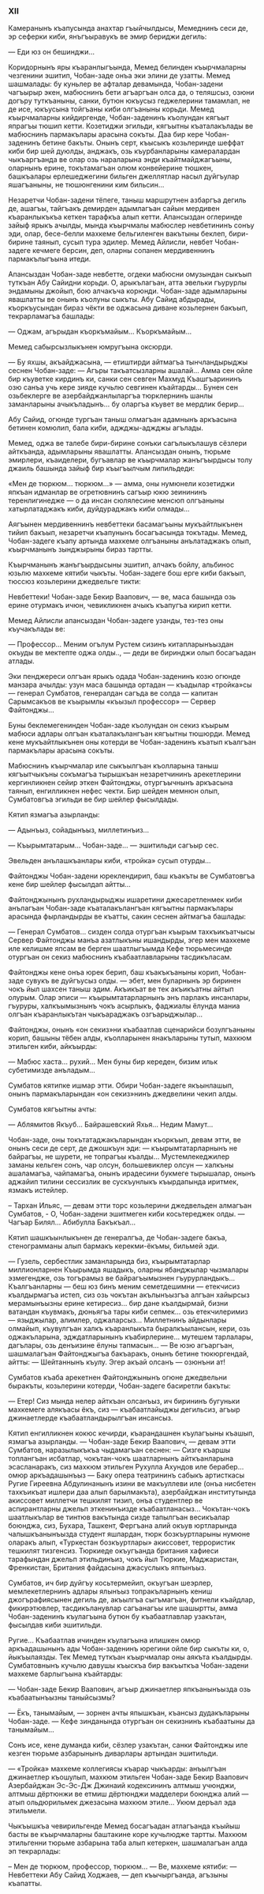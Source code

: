 ### XII

Камеранынъ къапусында анахтар гъыйчылдысы, Мемеднинъ сеси де, эр сеферки киби, янъгъыравукъ ве эмир бериджи дегиль:

— Еди юз он бешинджи…

Коридорнынъ яры къаранлыгъында, Мемед белинден къырчмаларны чезгенини эшитип, Чобан-заде онъа эки элини де узатты.
Мемед шашмалады: бу куньлер ве афталар девамында, Чобан-задени чагъырыр экен, мабюснинъ бети агъаргъан олса да, о теляшсыз, озюни догъру туткъаныны, санки, бутюн юкъусыз геджелерини тамамлап, не де исе, юкъусына тойгъаны киби олгъаныны корьди. 
Мемед къырчмаларны кийдиргенде, Чобан-заденинъ къолундан кягъыт япрагъы тюшип кетти.
Козетиджи эгильди, кягъытны къаталакълады ве мабюснинъ пармакълары арасына сокъты.
Даа бир кере Чобан-заденинъ бетине бакъты.
Онынъ серт, къысыкъ козьлеринде шеффат киби бир шей дуюлды, анджакъ, озь къурбанларыны камералардан чыкъаргъанда ве олар озь нараларына энди къайтмайджагъыны, оларнынъ ерине, токътамагъан олюм конвейерине тюшкен, башкъалары ерлешеджегини бильген джеллятлар насыл дуйгъулар яшагъаныны, не тюшюнгенини ким бильсин…

Незаретчи Чобан-задени тёпеге, таныш маршрутнен азбаргъа дегиль де, ашагъы, тайгъакъ демирден адымлагъан сайын мердивен къаранлыкъкъа кеткен тарафкъа алып кетти.
Апансыздан оглеринде зайыф ярыкъ ачылды, мында къырчмалы мабюслер невбетининъ сонъу эди, олар, бесе-белли махкеме бельгиленген вакътыны беклеп, бири-бирине таянып, сусып тура эдилер.
Мемед Айлисли, невбет Чобан-задеге кечмеге берсин, деп, оларны сопанен мердивеннинъ пармакълыгъына итеди.

Апансыздан Чобан-заде невбетте, огдеки мабюсни омузындан сыкъып туткъан Абу Сайидни корьди.
О, арыкълагъан, атта эвельки гъурурлы эндамыны джойып, бою алчакъча корюнди.
Чобан-заде адымларыны явашлатты ве онынъ къолуны сыкъты.
Абу Сайид абдырады, къоркъусындан бираз чёкти ве оджасына диване козьлернен бакъып, текрарламагъа башлады:

— Оджам, агърыдан къоркъмайым…
Къоркъмайым…

Мемед сабырсызлыкънен юмругъына оксюрди.

— Бу яхшы, акъайджасына, — етиштирди айтмагъа тынчландырыджы сеснен Чобан-заде: — Агъры такъатсызларны ашалай…
Амма сен ойле бир къуветке кирдинъ ки, санки сен севген Махмуд Къашгъарининъ озю санъа учь кере зияде кучьлю севгинен къайтарды…
Бунен сен озьбеклерге ве азербайджанлыларгъа тюрклернинъ шанлы заманларыны ачыкъладынъ… бу оларгъа къувет ве мердлик берир…

Абу Сайид, огюнде тургъан таныш олмагъан адамнынъ аркъасына бетинен комюлип, бала киби, аджджы-аджджы агълады.

Мемед, оджа ве талебе бири-бирине сонъки сагълыкълашув сёзлери айткъанда, адымларыны явашлатты.
Апансыздан онынъ, тюрьме эмирлери, къаиделери, бугъавлар ве къырчмалар жанъгъырдысы толу джаиль башында зайыф бир къыгъылчым липильдеди:

«Мен де тюркюм… тюркюм...» — амма, оны нумюнели козетиджи япкъан идманлар ве огретювнинъ сагъыр юкю зеинининъ теренлигинедже — о да инсан сюлялесине менсюп олгъаныны хатырлатаджакъ киби, дуйдураджакъ киби олмады…

Аягъынен мердивеннинъ невбеттеки басамагъыны мукъайтлыкънен тийип бакъып, незаретчи къапунынъ босагъасында токътады.
Мемед, Чобан-задеге къапу артында махкеме олгъаныны анълатаджакъ олып, къырчманынъ зынджырыны бираз тартты.

Къырчманынъ жанъгъырдысыны эшитип, алчакъ бойлу, альбинос юзьлю махкеме кятиби чыкъты.
Чобан-задеге бош ерге киби бакъып, тюссюз козьлерини джедвельге тикти:

Невбеттеки!
Чобан-заде Бекир Ваапович, — ве, маса башында озь ерине отурмакъ ичюн, чевикликнен ачыкъ къапугъа кирип кетти.

Мемед Айлисли апансыздан Чобан-задеге узанды, тез-тез оны къучакълады ве:

— Профессор…
Меним огълум Рустем сизинъ китапларынъыздан окъуды ве мектепте оджа олды.., — деди ве биринджи олып босагъадан атлады.

Эки пенджереси олгъан ярыкъ одада Чобан-заденинъ козю огюнде манзара ачылды: узун маса башында ортадан — къадылар «тройка»сы — генерал Сумбатов, генералдан сагъда ве солда — капитан Сарымсакъов ве къырымлы «къызыл профессор» — Сервер Файтонджы…

Буны беклемегенинден Чобан-заде къолундан он секиз къырым мабюси адлары олгъан къаталакълангъан кягъытны тюшюрди.
Мемед кене мукъайтлыкънен оны котерди ве Чобан-заденинъ къатып къалгъан пармакълары арасына сокъты.

Мабюснинъ къырчмалар иле сыкъылгъан къолларына таныш кягъытчыкъны сокъмагъа тырышкъан незаретчининъ арекетлерини кергинликнен сейир эткен Файтонджы, отургъычнынъ аркъасына таянып, енгилликнен нефес чекти.
Бир шейден мемнюн олып, Сумбатовгъа эгильди ве бир шейлер фысылдады.

Кятип язмагъа азырланды:

— Адынъыз, сойадынъыз, миллетинъиз…

— Къырымтатарым…
Чобан-заде… — эшитильди сагъыр сес.

Эвельден анълашкъанлары киби, «тройка» сусып отурды…

Файтонджы Чобан-задени юреклендирип, баш къакъты ве Сумбатовгъа кене бир шейлер фысылдап айтты…

Файтонджынынъ рухландырыджы ишаретини джесаретленмек киби анълагъан Чобан-заде къаталакълангъан кягъытны пармакълары арасында фырландырды ве къатты, сакин сеснен айтмагъа башлады:

— Генерал Сумбатов… сизден солда отургъан къырым тахкъикъатчысы Сервер Файтонджы манъа азатлыкъны ишандырды, эгер мен махкеме иле келишме япсам ве берген шаатлыгъымда Кефе тюрьмесинде отургъан он секиз мабюснинъ къабаатлавларыны тасдикъласам.

Файтонджы кене онъа юрек берип, баш къакъкъаныны корип, Чобан-заде сувукъ ве дуйгъусыз олды. — эбет, мен буларнынъ эр биринен чокъ йыл шахсен таныш эдим.
Акъикъат ве тек акъикъатны айтып олурым.
Олар эписи — къырымтатарларнынъ энъ парлакъ инсанлары, гъуруры, халкъымызнынъ чокъ асырлыкъ, фаджиалы ёлунда маниа олгъан къаранлыкътан чыкъараджакъ озгъарыджылар…

Файтонджы, онынъ «он секиз»ни къабаатлав сценарийси бозулгъаныны корип, башыны тёбен алды, къолларынен янакъларыны тутып, махкюм этильген киби, айкъырды:

— Мабюс хаста… рухий…
Мен буны бир кереден, бизим ильк субетимизде анъладым…

Сумбатов кятипке ишмар этти.
Обири Чобан-задеге якъынлашып, онынъ пармакъларындан «он секиз»нинъ джедвелини чекип алды.

Сумбатов кягъытны ачты:

— Аблямитов Якъуб…
Байрашевский Яхья…
Недим Мамут…

Чобан-заде, оны токътатаджакъларындан къоркъып, девам этти, ве онынъ сеси де серт, де джошкъун эди: — къырымтатарларнынъ не байрагъы, не шурети, не топрагъы къалды…
Мустемлекеджилер заманы кельген сонъ, чар олсун, большевиклер олсун — халкъны ашаламагъа, чайпамагъа, онынъ ирадесини букмеге тырышалар, онынъ аджайип тилини сессизлик ве сускъунлыкъ къырдапында иритмек, язмакъ истейлер.

– Тархан Ильяс, — девам этти торс козьлерини джедвельден алмагъан Сумбатов, - О, Чобан-задени эшитмеген киби косьтереджек олды. — Чагъар Билял…
Абибулла Бакъкъал…

Кятип шашкъынлыкънен де генералгъа, де Чобан-задеге бакъа, стенограмманы алып бармакъ керекми-ёкъмы, бильмей эди.

— Гузель, сербестлик заманларында биз, къырымтатарлар миллионларнен Къырымда яшадыкъ, оларны ябанджылар чызмалары эзмегендже, озь тогърамыз ве байрагъымызнен гъурурландыкъ…
Къалгъанларны — беш юз бинъ меним семетдешимни — етекчисиз къалдырмагъа истеп, сиз озь чокътан акълынъызгъа алгъан хайырсыз мерамынъызны ерине кетиресиз… бир дане къалдырмай, бизни ватандан къувмакъ, дюньягъа тары киби сепмек… озь етекчилеримиз — языджылар, алимлер, оджаларсыз…
Миллетнинъ айдынлары олмайып, къувулгъан халкъ къаранлыкъта быралкъылансын, кери, озь оджакъларына, эдждатларынынъ къабирлерине… мутешем тарлалары, дагълары, озь денъизине ёлуны тапмасын... — Ве юзю агъаргъан, шашмалагъан Файтонджыгъа бакъаракъ, онынъ бетине тюкюргендай, айтты: — Шейтаннынъ къулу.
Эгер акъай олсанъ — озюнъни ат!

Сумбатов къаба арекетнен Файтонджынынъ огюне джедвельни быракъты, козьлерини котерди, Чобан-задеге басиретли бакъты:

— Етер!
Сиз мында нелер айткъан олсанъыз, ич бирининъ бугуньки махкемеге алякъасы ёкъ, сиз — къабаатлайыджы дегильсиз, агъыр джинаетлерде къабаатландырылгъан инсансыз.

Кятип енгилликнен кокюс кечирди, къарандашнен къулагъыны къашып, язмагъа азырланды. 
— Чобан-заде Бекир Ваапович, — девам этти Сумбатов, наразылыкъкъа чыдамагъан сеснен: — Сизге къаршы топлангъан исбатлар, чокътан-чокъ шаатларнынъ айткъанларына эсасланаракъ, сиз махкюм этильген Рухулла Ахундов иле берабер… омюр аркъадашынъыз — Баку опера театрининъ сабыкъ артисткасы Ругие Гиреевна Абдулинанынъ изини ве макъуллеви иле (онъа нисбетен тахкъикъат ишлери даа алып барылмакъта), азербайджан институтында акиссовет миллетчи тешкилят тизип, онъа студентлер ве аспирантларны джельп эткенинъизде къабаатланасыз…
Чокътан-чокъ шаатлыкълар ве тинтюв вакътында сизде тапылгъан весикъалар боюнджа, сиз, Бухара, Ташкент, Фергъана алий окъув юртларында чалышкъанынъызда студент яшлардан, тюрк бозкъуртларыны нумюне оларакъ алып, «Туркестан бозкъуртлары» акиссовет, террористик тешкилят тизгенсиз.
Тюркиеде окъугъанда британия хафиеси тарафындан джельп этильдинъиз, чокъ йыл Тюркие, Маджаристан, Френкистан, Британия файдасына джасуслыкъ яптынъыз.

Сумбатов, ич бир дуйгъу косьтермейип, окъугъан шеэрлер, мемлекетлернинъ адлары ялынъыз топракъларнынъ кениш джогърафиясынен дегиль де, акъылгъа сыгъмагъан, фитнели къайдлар, фикирэтювлер, тасдикъланувлар сагъанагъы иле шашыртты, амма Чобан-заденинъ къулагъына бутюн бу къабаатлавлар узакътан, фысылдав киби эшитильди. 

Ругие...
Къабаатлав ичинден къулагъына илишкен омюр аркъадашынынъ ады Чобан-заденинъ юрегини ойле бир сыкъты ки, о, йыкъылаязды.
Тек Мемед туткъан къырчмалар оны аякъта къалдырды.
Сумбатовнынъ кучьлю давушы къыскъа бир вакъыткъа Чобан-задени махкеме барлыгъына къайтарды: 

— Чобан-заде Бекир Ваапович, агъыр джинаетлер япкъанынъызда озь къабаатынъызны таныйсызмы?

— Ёкъ, танымайым, — зорнен ачты япышкъан, къансыз дудакъларыны Чобан-заде. — Кефе зинданында отургъан он секизнинъ къабаатыны да танымайым…

Сонъ исе, кене думанда киби, сёзлер узакътан, санки Файтонджы иле кезген тюрьме азбарынынъ диварлары артындан эшитильди.

— «Тройка» махкеме коллегиясы къарар чыкъарды: анъылгъан джинаетлер къошулып, махкюм этильген Чобан-заде Бекир Ваапович Азербайджан Эс-Эс-Дж Джинаий кодексининъ алтмыш учюнджи, алтмыш дёртюнжи ве етмиш дёртюнджи мадделери боюнджа алий — атып ольдюрильмек джезасына махкюм этиле…
Укюм деръал эда этильмели.

Чыкъышкъа чевирильгенде Мемед босагъадан атлагъанда къыйыш басты ве къырчмаларны баштакине коре кучьлюдже тартты.
Махкюм этильгенни тюрьме азбарына таба алып кетеркен, шашмалагъан алда эп текрарлады:

– Мен де тюркюм, профессор, тюркюм… — Ве, махкеме кятиби: — Невбеттеки Абу Сайид Ходжаев, — деп къычыргъанда, агъзыны къапатты.
